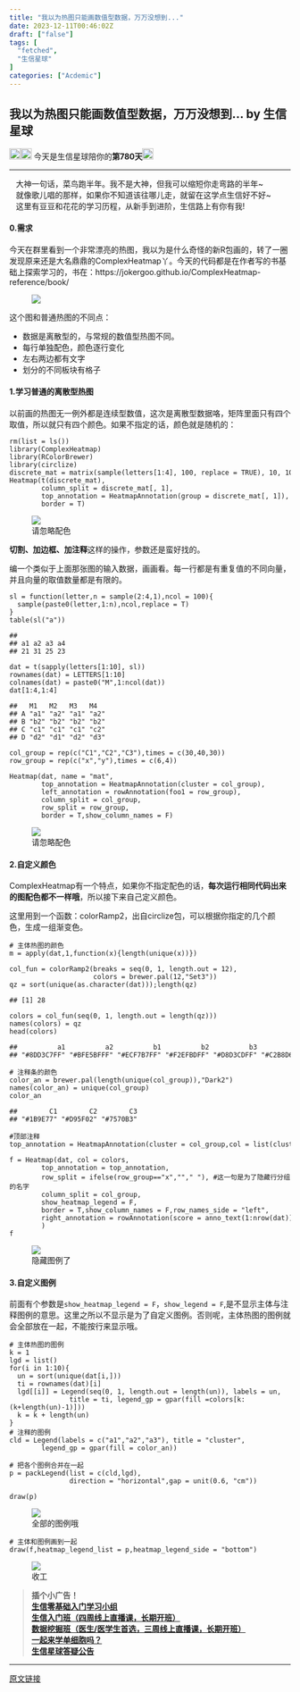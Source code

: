 ```yaml
---
title: "我以为热图只能画数值型数据，万万没想到..."
date: 2023-12-11T00:46:02Z
draft: ["false"]
tags: [
  "fetched",
  "生信星球"
]
categories: ["Acdemic"]
---
```

我以为热图只能画数值型数据，万万没想到... by 生信星球
------
<div><section data-mpa-powered-by="yiban.io"><img data-ratio="1" data-src="https://mmbiz.qpic.cn/mmbiz_png/8oKPbJgbBHrDic8XGmJ0b7oibVJajb0emLBHSvuibGG49ooBgtaAibE3TNJ00iaHviaMtdIKQJfCwtUfuHicDImtSfIxg/640?wx_fmt=png" data-type="png" data-w="20" width="20px" src="https://mmbiz.qpic.cn/mmbiz_png/8oKPbJgbBHrDic8XGmJ0b7oibVJajb0emLBHSvuibGG49ooBgtaAibE3TNJ00iaHviaMtdIKQJfCwtUfuHicDImtSfIxg/640?wx_fmt=png"><img data-ratio="1" data-src="https://mmbiz.qpic.cn/mmbiz_png/8oKPbJgbBHrDic8XGmJ0b7oibVJajb0emLPukRHCbicy4pNKeEv9qd7aWSfsx7roib2od3xPrRPicw3a0kbn0uQ6JmQ/640?wx_fmt=png" data-type="png" data-w="20" width="20px" src="https://mmbiz.qpic.cn/mmbiz_png/8oKPbJgbBHrDic8XGmJ0b7oibVJajb0emLPukRHCbicy4pNKeEv9qd7aWSfsx7roib2od3xPrRPicw3a0kbn0uQ6JmQ/640?wx_fmt=png"><span> 今天是生信星球陪你的<span><strong>第780天</strong></span></span><img data-ratio="1" data-src="https://mmbiz.qpic.cn/mmbiz_png/8oKPbJgbBHrDic8XGmJ0b7oibVJajb0emLBHSvuibGG49ooBgtaAibE3TNJ00iaHviaMtdIKQJfCwtUfuHicDImtSfIxg/640?wx_fmt=png" data-type="png" data-w="20" width="20px" src="https://mmbiz.qpic.cn/mmbiz_png/8oKPbJgbBHrDic8XGmJ0b7oibVJajb0emLBHSvuibGG49ooBgtaAibE3TNJ00iaHviaMtdIKQJfCwtUfuHicDImtSfIxg/640?wx_fmt=png"></section><hr><section><span><span>   </span><span>大神一句话，菜鸟跑半年。我不是大神，但我可以缩短你走弯路的半年~</span></span></section><section><span>   就像歌儿唱的那样，如果你不知道该往哪儿走，就留在这学点生信好不好~</span></section><section><span>   这里有豆豆和花花的学习历程，从新手到进阶，生信路上有你有我!</span></section><section data-tool="mdnice编辑器" data-website="https://www.mdnice.com"><section data-tool="mdnice编辑器" data-website="https://www.mdnice.com"><h4 data-tool="mdnice编辑器"><span>0.需求</span></h4><p data-tool="mdnice编辑器">今天在群里看到一个非常漂亮的热图，我以为是什么奇怪的新R包画的，转了一圈发现原来还是大名鼎鼎的ComplexHeatmap丫。今天的代码都是在作者写的书基础上探索学习的，书在：https://jokergoo.github.io/ComplexHeatmap-reference/book/</p><figure data-tool="mdnice编辑器"><img data-ratio="0.6338709677419355" data-src="https://mmbiz.qpic.cn/mmbiz_png/8oKPbJgbBHp0Y0cicVrnm4r7BYLSMvosibBD5zhePSk2arGAse0IGVL6sEvjCS0n1IDLL4INDialolF9IgXqUMicVQ/640?wx_fmt=png" data-type="png" data-w="1240" src="https://mmbiz.qpic.cn/mmbiz_png/8oKPbJgbBHp0Y0cicVrnm4r7BYLSMvosibBD5zhePSk2arGAse0IGVL6sEvjCS0n1IDLL4INDialolF9IgXqUMicVQ/640?wx_fmt=png"></figure><p data-tool="mdnice编辑器">这个图和普通热图的不同点：</p><ul data-tool="mdnice编辑器"><li><section>数据是离散型的，与常规的数值型热图不同。</section></li><li><section>每行单独配色，颜色逐行变化</section></li><li><section>左右两边都有文字</section></li><li><section>划分的不同板块有格子</section></li></ul><h4 data-tool="mdnice编辑器"><span>1.学习普通的离散型热图</span></h4><p data-tool="mdnice编辑器">以前画的热图无一例外都是连续型数值，这次是离散型数据咯，矩阵里面只有四个取值，所以就只有四个颜色。如果不指定的话，颜色就是随机的：</p><pre data-tool="mdnice编辑器"><span></span><code>rm(list = ls())<br>library(ComplexHeatmap)<br>library(RColorBrewer)<br>library(circlize)<br>discrete_mat = matrix(sample(letters[1:4], 100, replace = TRUE), 10, 10)<br>Heatmap(t(discrete_mat), <br>        column_split = discrete_mat[, 1],<br>        top_annotation = HeatmapAnnotation(group = discrete_mat[, 1]),<br>        border = T)<br></code></pre><figure data-tool="mdnice编辑器"><img data-ratio="0.714516129032258" data-src="https://mmbiz.qpic.cn/mmbiz_png/8oKPbJgbBHp0Y0cicVrnm4r7BYLSMvosiboKWWJ0aiboNiaTkicVb0adfibH9KYLMs0qZRzqqDRHHxaMfXlzZZrSaz2w/640?wx_fmt=png" data-type="png" data-w="1240" src="https://mmbiz.qpic.cn/mmbiz_png/8oKPbJgbBHp0Y0cicVrnm4r7BYLSMvosiboKWWJ0aiboNiaTkicVb0adfibH9KYLMs0qZRzqqDRHHxaMfXlzZZrSaz2w/640?wx_fmt=png"><figcaption>请忽略配色</figcaption></figure><p data-tool="mdnice编辑器"><strong>切割、加边框、加注释</strong>这样的操作，参数还是蛮好找的。</p><p data-tool="mdnice编辑器">编一个类似于上面那张图的输入数据，画画看。每一行都是有重复值的不同向量，并且向量的取值数量都是有限的。</p><pre data-tool="mdnice编辑器"><span></span><code>sl = <span>function</span>(letter,n = sample(2:4,1),ncol = 100){<br>  sample(paste0(letter,1:n),ncol,replace = T)<br>}<br>table(sl(<span>"a"</span>))<br></code></pre><pre data-tool="mdnice编辑器"><span></span><code><span>## </span><br><span>## a1 a2 a3 a4 </span><br><span>## 21 31 25 23</span><br></code></pre><pre data-tool="mdnice编辑器"><span></span><code>dat = t(sapply(letters[1:10], sl))<br>rownames(dat) = LETTERS[1:10]<br>colnames(dat) = paste0(<span>"M"</span>,1:ncol(dat))<br>dat[1:4,1:4]<br></code></pre><pre data-tool="mdnice编辑器"><span></span><code><span>##   M1   M2   M3   M4  </span><br><span>## A "a1" "a2" "a1" "a2"</span><br><span>## B "b2" "b2" "b2" "b2"</span><br><span>## C "c1" "c1" "c1" "c2"</span><br><span>## D "d2" "d1" "d2" "d3"</span><br></code></pre><pre data-tool="mdnice编辑器"><span></span><code>col_group = rep(c(<span>"C1"</span>,<span>"C2"</span>,<span>"C3"</span>),<span>times</span> = c(30,40,30))<br>row_group = rep(c(<span>"x"</span>,<span>"y"</span>),<span>times</span> = c(6,4))<br><br>Heatmap(dat, name = <span>"mat"</span>, <br>        top_annotation = HeatmapAnnotation(cluster = col_group),<br>        left_annotation = rowAnnotation(foo1 = row_group),<br>        column_split = col_group,<br>        row_split = row_group,<br>        border = T,show_column_names = F)<br></code></pre><figure data-tool="mdnice编辑器"><img data-ratio="0.714516129032258" data-src="https://mmbiz.qpic.cn/mmbiz_png/8oKPbJgbBHp0Y0cicVrnm4r7BYLSMvosibNhmPtYjGulCqsReWXF5858p2Lb1Zic96m8Ax4dUICSUiclDjUpiaicBTdg/640?wx_fmt=png" data-type="png" data-w="1240" src="https://mmbiz.qpic.cn/mmbiz_png/8oKPbJgbBHp0Y0cicVrnm4r7BYLSMvosibNhmPtYjGulCqsReWXF5858p2Lb1Zic96m8Ax4dUICSUiclDjUpiaicBTdg/640?wx_fmt=png"><figcaption>请忽略配色</figcaption></figure><h4 data-tool="mdnice编辑器"><span>2.自定义颜色</span></h4><p data-tool="mdnice编辑器">ComplexHeatmap有一个特点，如果你不指定配色的话，<strong>每次运行相同代码出来的图配色都不一样哦</strong>，所以接下来自己定义颜色。</p><p data-tool="mdnice编辑器">这里用到一个函数：colorRamp2，出自circlize包，可以根据你指定的几个颜色，生成一组渐变色。</p><pre data-tool="mdnice编辑器"><span></span><code><span># 主体热图的颜色</span><br>m = apply(dat,1,<span>function</span>(x){length(unique(x))})<br><br>col_fun = colorRamp2(breaks = seq(0, 1, length.out = 12),<br>                     colors = brewer.pal(12,<span>"Set3"</span>))<br>qz = sort(unique(as.character(dat)));length(qz)<br></code></pre><pre data-tool="mdnice编辑器"><span></span><code><span>## [1] 28</span><br></code></pre><pre data-tool="mdnice编辑器"><span></span><code>colors = col_fun(seq(0, 1, length.out = length(qz)))<br>names(colors) = qz<br>head(colors)<br></code></pre><pre data-tool="mdnice编辑器"><span></span><code><span>##          a1          a2          b1          b2          b3          c1 </span><br><span>## "#8DD3C7FF" "#BFE5BFFF" "#ECF7B7FF" "#F2EFBDFF" "#D8D3CDFF" "#C2B8D6FF"</span><br></code></pre><pre data-tool="mdnice编辑器"><span></span><code><span># 注释条的颜色</span><br>color_an = brewer.pal(length(unique(col_group)),<span>"Dark2"</span>)<br>names(color_an) = unique(col_group)<br>color_an<br></code></pre><pre data-tool="mdnice编辑器"><span></span><code><span>##        C1        C2        C3 </span><br><span>## "#1B9E77" "#D95F02" "#7570B3"</span><br></code></pre><pre data-tool="mdnice编辑器"><span></span><code><span>#顶部注释</span><br>top_annotation = HeatmapAnnotation(cluster = col_group,col = list(cluster = color_an),show_legend = F,show_annotation_name = F)<br><br>f = Heatmap(dat, col = colors,<br>        top_annotation = top_annotation,<br>        row_split = ifelse(row_group==<span>"x"</span>,<span>""</span>,<span>" "</span>), <span>#这一句是为了隐藏行分组的名字</span><br>        column_split = col_group,<br>        show_heatmap_legend = F,<br>        border = T,show_column_names = F,row_names_side = <span>"left"</span>,<br>        right_annotation = rowAnnotation(score = anno_text(1:nrow(dat)))<br>        )<br>f<br></code></pre><figure data-tool="mdnice编辑器"><img data-ratio="0.714516129032258" data-src="https://mmbiz.qpic.cn/mmbiz_png/8oKPbJgbBHp0Y0cicVrnm4r7BYLSMvosiba6K8xia6N0LGVexW6dIhicEcp3VQ2liaJYTTmI7H0rx5nRcexIWDOa9zA/640?wx_fmt=png" data-type="png" data-w="1240" src="https://mmbiz.qpic.cn/mmbiz_png/8oKPbJgbBHp0Y0cicVrnm4r7BYLSMvosiba6K8xia6N0LGVexW6dIhicEcp3VQ2liaJYTTmI7H0rx5nRcexIWDOa9zA/640?wx_fmt=png"><figcaption>隐藏图例了</figcaption></figure><h4 data-tool="mdnice编辑器"><span>3.自定义图例</span></h4><p data-tool="mdnice编辑器">前面有个参数是<code>show_heatmap_legend = F</code>，<code>show_legend = F</code>,是不显示主体与注释图例的意思。这里之所以不显示是为了自定义图例。否则呢，主体热图的图例就会全部放在一起，不能按行来显示哦。</p><pre data-tool="mdnice编辑器"><span></span><code><span># 主体热图的图例</span><br>k = 1<br>lgd = list()<br><span>for</span>(i <span>in</span> 1:10){<br>  un = sort(unique(dat[i,]))<br>  ti = rownames(dat)[i]<br>  lgd[[i]] = Legend(seq(0, 1, length.out = length(un)), labels = un,<br>               title = ti, legend_gp = gpar(fill =colors[k:(k+length(un)-1)]))<br>  k = k + length(un)<br>}<br><span># 注释的图例</span><br>cld = Legend(labels = c(<span>"a1"</span>,<span>"a2"</span>,<span>"a3"</span>), title = <span>"cluster"</span>, <br>        legend_gp = gpar(fill = color_an))<br><br><span># 把各个图例合并在一起</span><br>p = packLegend(list = c(cld,lgd),<br>               direction = <span>"horizontal"</span>,gap = unit(0.6, <span>"cm"</span>))<br><br>draw(p)<br></code></pre><figure data-tool="mdnice编辑器"><img data-croporisrc="https://mmbiz.qlogo.cn/mmbiz_png/8oKPbJgbBHp0Y0cicVrnm4r7BYLSMvosibcibxia5C3QstiaJmyKcaBBIc4fGpWVVnRFMjT4Q6ZA7Yeiaf5pY8rUACkg/0?wx_fmt=png" data-cropx1="0" data-cropx2="1240" data-cropy1="335.89873417721515" data-cropy2="549.367088607595" data-ratio="0.1717741935483871" data-src="https://mmbiz.qpic.cn/mmbiz_jpg/8oKPbJgbBHp0Y0cicVrnm4r7BYLSMvosibPykInnr8Hc9icxYDuoq3rC03hm5NpENGQALWicibQ0aU5JO7wTeFrR4nw/640?wx_fmt=jpeg" data-type="jpeg" data-w="1240" src="https://mmbiz.qpic.cn/mmbiz_jpg/8oKPbJgbBHp0Y0cicVrnm4r7BYLSMvosibPykInnr8Hc9icxYDuoq3rC03hm5NpENGQALWicibQ0aU5JO7wTeFrR4nw/640?wx_fmt=jpeg"><figcaption>全部的图例哦</figcaption></figure><pre data-tool="mdnice编辑器"><span></span><code><span># 主体和图例画到一起</span><br>draw(f,heatmap_legend_list = p,heatmap_legend_side = <span>"bottom"</span>)<br></code></pre><figure data-tool="mdnice编辑器"><img data-ratio="0.714516129032258" data-src="https://mmbiz.qpic.cn/mmbiz_png/8oKPbJgbBHp0Y0cicVrnm4r7BYLSMvosibp5F4CEgKJhlnVJpsicYkJNAaCa04gqwXiaHpn9YK4Wv6J6lLlyfVW2ew/640?wx_fmt=png" data-type="png" data-w="1240" src="https://mmbiz.qpic.cn/mmbiz_png/8oKPbJgbBHp0Y0cicVrnm4r7BYLSMvosibp5F4CEgKJhlnVJpsicYkJNAaCa04gqwXiaHpn9YK4Wv6J6lLlyfVW2ew/640?wx_fmt=png"><figcaption>收工</figcaption></figure></section></section><section><blockquote><section><strong>插个小广告！</strong></section><section><strong><a target="_blank" href="http://mp.weixin.qq.com/s?__biz=MzU4NjU4ODQ2MQ==&amp;mid=2247487729&amp;idx=2&amp;sn=c8075ff6c06998a939cc398b486e9ae1&amp;chksm=fdf858b3ca8fd1a5eaefc81fd5c0481b89b84cdc858e9c7e590dfd9301c00f03a2215068fdc0&amp;scene=21#wechat_redirect" textvalue="生信零基础入门学习小组" data-itemshowtype="0" tab="innerlink" data-linktype="2">生信零基础入门学习小组</a></strong></section><section><a target="_blank" href="http://mp.weixin.qq.com/s?__biz=MzU4NjU4ODQ2MQ==&amp;mid=2247489926&amp;idx=2&amp;sn=5cbf84d816149854a71f5519bd3f7336&amp;chksm=fdf851c4ca8fd8d27cf7327b307dccf9da758466a704dabfb24ef374c3ec78ed03d2c3480dde&amp;scene=21#wechat_redirect" textvalue="生信入门班（四周线上直播课，长期开班）" data-itemshowtype="11" tab="innerlink" data-linktype="2"><strong>生信入门班（四周线上直播课，长期开班）</strong></a></section><section><a target="_blank" href="http://mp.weixin.qq.com/s?__biz=MzU4NjU4ODQ2MQ==&amp;mid=2247489926&amp;idx=1&amp;sn=3216ca5f151b7b42e8e462098c5dcdbc&amp;chksm=fdf851c4ca8fd8d21670f875b1aada7779c0d7a3b276a7b8a6f5cfd9600214976e26e8e22553&amp;scene=21#wechat_redirect" textvalue="数据挖掘班（医生/医学生首选，三周线上直播课，长期开班）" data-itemshowtype="11" tab="innerlink" data-linktype="2"><strong>数据挖掘班（医生/医学生首选，三周线上直播课，长期开班）</strong></a></section><section><strong><a target="_blank" href="http://mp.weixin.qq.com/s?__biz=MzU4NjU4ODQ2MQ==&amp;mid=2247487032&amp;idx=2&amp;sn=fe2100fb70e84f7b4da00cb744c565a3&amp;chksm=fdf8467aca8fcf6ce40679d990a45c13c6c2b409a826e82be8a3c2db383845eca743553be9a9&amp;scene=21#wechat_redirect" data-itemshowtype="0" tab="innerlink" data-linktype="2" hasload="1">一起来学单细胞吗？</a></strong></section><section><strong><a target="_blank" href="http://mp.weixin.qq.com/s?__biz=MzU4NjU4ODQ2MQ==&amp;mid=2247487050&amp;idx=2&amp;sn=aac649edf53957bb876d466af728311f&amp;chksm=fdf84608ca8fcf1e2571ad8aba6e0c721ef056f48693905b0575549d2228946fff4cb3deff19&amp;scene=21#wechat_redirect" data-itemshowtype="0" tab="innerlink" data-linktype="2">生信星球答疑公告</a></strong><span></span></section></blockquote></section></div>  
<hr>
<a href="https://mp.weixin.qq.com/s/oUfsu-xowJxcO1kJjp0YVQ",target="_blank" rel="noopener noreferrer">原文链接</a>
